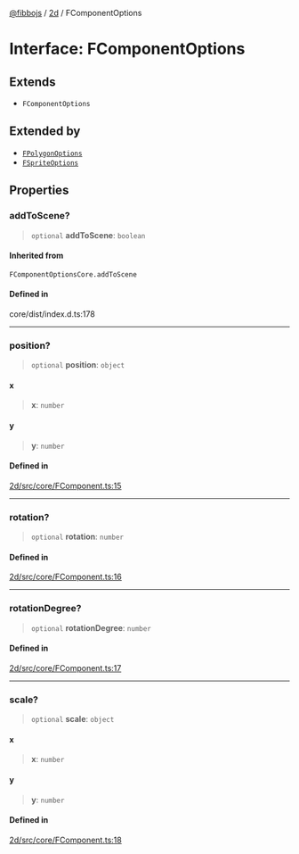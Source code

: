 [@fibbojs](/api/index) / [2d](/api/2d) / FComponentOptions

# Interface: FComponentOptions

## Extends

- `FComponentOptions`

## Extended by

- [`FPolygonOptions`](FPolygonOptions.md)
- [`FSpriteOptions`](FSpriteOptions.md)

## Properties

### addToScene?

> `optional` **addToScene**: `boolean`

#### Inherited from

`FComponentOptionsCore.addToScene`

#### Defined in

core/dist/index.d.ts:178

***

### position?

> `optional` **position**: `object`

#### x

> **x**: `number`

#### y

> **y**: `number`

#### Defined in

[2d/src/core/FComponent.ts:15](https://github.com/fibbojs/fibbo/blob/fe513db46f793b2520946de03583c9b4464b47bc/packages/2d/src/core/FComponent.ts#L15)

***

### rotation?

> `optional` **rotation**: `number`

#### Defined in

[2d/src/core/FComponent.ts:16](https://github.com/fibbojs/fibbo/blob/fe513db46f793b2520946de03583c9b4464b47bc/packages/2d/src/core/FComponent.ts#L16)

***

### rotationDegree?

> `optional` **rotationDegree**: `number`

#### Defined in

[2d/src/core/FComponent.ts:17](https://github.com/fibbojs/fibbo/blob/fe513db46f793b2520946de03583c9b4464b47bc/packages/2d/src/core/FComponent.ts#L17)

***

### scale?

> `optional` **scale**: `object`

#### x

> **x**: `number`

#### y

> **y**: `number`

#### Defined in

[2d/src/core/FComponent.ts:18](https://github.com/fibbojs/fibbo/blob/fe513db46f793b2520946de03583c9b4464b47bc/packages/2d/src/core/FComponent.ts#L18)
